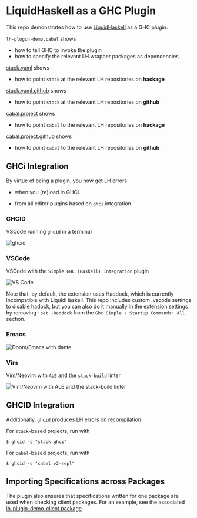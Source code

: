 # LiquidHaskell as a GHC Plugin

This repo demonstrates how to use [LiquidHaskell](https://github.com/ucsd-progsys/liquidhaskell) as a GHC plugin.

`lh-plugin-demo.cabal` shows 

- how to tell GHC to invoke the plugin
- how to specify the relevant LH wrapper packages as dependencies

[stack.yaml](stack.yaml) shows

- how to point `stack` at the relevant LH repositories on **hackage**

[stack.yaml.github](stack.yaml) shows

- how to point `stack` at the relevant LH repositories on **github**

[cabal.project](cabal.project) shows

- how to point `cabal` to the relevant LH repositories on **hackage**

[cabal.project.github](cabal.project.github) shows

- how to point `cabal` to the relevant LH repositories on **github**

## GHCi Integration

By virtue of being a plugin, you now get LH errors 

- when you (re)load in GHCi. 

- from all editor plugins based on `ghci` integration

### GHCID

VSCode running `ghcid` in a terminal 

![ghcid](ghcid.gif)

### VSCode 

VSCode with the `Simple GHC (Haskell) Integration` plugin 

![VS Code](vscode.gif)

Note that, by default, the extension uses Haddock, which is currently incompatible with LiquidHaskell. This repo includes custom .vscode settings to disable hadock, but you can also do it manually in the extension settings by removing ```:set -haddock``` from the ```Ghc Simple › Startup Commands: All``` section.

### Emacs

![Doom/Emacs with `dante`](emacs.gif)


### Vim

Vim/Neovim with `ALE` and the `stack-build` linter

![Vim/Neovim with `ALE` and the `stack-build` linter](vim.png)

## GHCID Integration

Additionally, [`ghcid`](https://github.com/ndmitchell/ghcid) produces LH errors on recompilation 

For `stack`-based projects, run with 

```
$ ghcid -c "stack ghci"
```

For `cabal`-based projects, run with 

```
$ ghcid -c "cabal v2-repl"
```

## Importing Specifications across Packages

The plugin also ensures that specifications written for one 
package are used when checking client packages. For an example, 
see the associated [lh-plugin-demo-client package](https://github.com/ucsd-progsys/lh-plugin-demo-client/).

